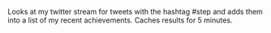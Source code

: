 Looks at my twitter stream for tweets with the hashtag #step and adds them into a list of my recent achievements.  Caches results for 5 minutes.

